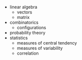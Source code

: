  - linear algebra
   - vectors
   - matrix
 - combinatorics
   - configurations
 - probability theory
 - statistics
   - measures of central tendency
   - measures of variability
   - correlation
